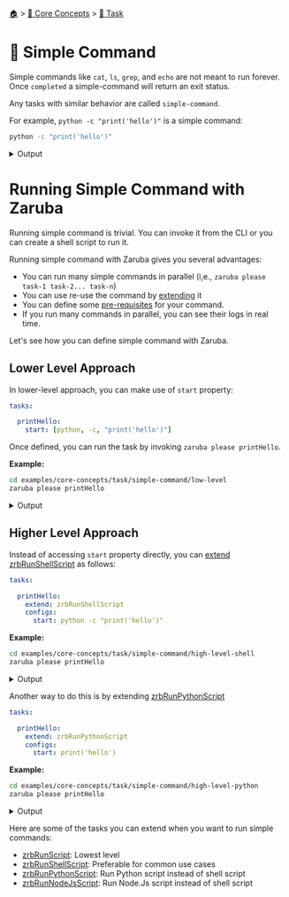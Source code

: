 <!--startTocHeader-->
[🏠](../../README.md) > [🧠 Core Concepts](../README.md) > [🔨 Task](README.md)
# 🥛 Simple Command
<!--endTocHeader-->

Simple commands like `cat`, `ls`, `grep`, and `echo` are not meant to run forever. Once `completed` a simple-command will return an exit status.

Any tasks with similar behavior are called `simple-command`.

For example, `python -c "print('hello')"` is a simple command:

<!--startCode-->
```bash
python -c "print('hello')"
```
 
<details>
<summary>Output</summary>
 
```````
hello
```````
</details>
<!--endCode-->

# Running Simple Command with Zaruba

Running simple command is trivial. You can invoke it from the CLI or you can create a shell script to run it.

Running simple command with Zaruba gives you several advantages:

* You can run many simple commands in parallel (i,e., `zaruba please task-1 task-2... task-n`)
* You can use re-use the command by [extending](./extend-task.md) it
* You can define some [pre-requisites](./define-task-dependencies.md) for your command.
* If you run many commands in parallel, you can see their logs in real time.

Let's see how you can define simple command with Zaruba.

## Lower Level Approach

In lower-level approach, you can make use of `start` property:

```yaml
tasks:

  printHello:
    start: [python, -c, "print('hello')"]
```

Once defined, you can run the task by invoking `zaruba please printHello`.

__Example:__

<!--startCode-->
```bash
cd examples/core-concepts/task/simple-command/low-level
zaruba please printHello
```
 
<details>
<summary>Output</summary>
 
```````
💀 🔎 Job Starting...
         Elapsed Time: 1.589µs
         Current Time: 20:44:44
💀 🏁 Run 🍏 'printHello' command on /home/gofrendi/zaruba/docs/examples/core-concepts/task/simple-command/low-level
💀    🚀 printHello           🍏 hello
💀 🎉 Successfully running 🍏 'printHello' command
💀 🔎 Job Running...
         Elapsed Time: 231.115305ms
         Current Time: 20:44:44
💀 🎉 🎉🎉🎉🎉🎉🎉🎉🎉🎉🎉🎉
💀 🎉 Job Complete!!! 🎉🎉🎉
💀 🔥 Terminating
💀 🔎 Job Ended...
         Elapsed Time: 532.784921ms
         Current Time: 20:44:45
zaruba please printHello
```````
</details>
<!--endCode-->

## Higher Level Approach

Instead of accessing `start` property directly, you can [extend](./extend-task.md) [zrbRunShellScript](../../core-tasks/zrb-run-shell-script.md) as follows:

```yaml
tasks:

  printHello:
    extend: zrbRunShellScript
    configs:
      start: python -c "print('hello')"
```

__Example:__

<!--startCode-->
```bash
cd examples/core-concepts/task/simple-command/high-level-shell
zaruba please printHello
```
 
<details>
<summary>Output</summary>
 
```````
💀 🔎 Job Starting...
         Elapsed Time: 1.705µs
         Current Time: 20:44:45
💀 🏁 Run 🍏 'printHello' command on /home/gofrendi/zaruba/docs/examples/core-concepts/task/simple-command/high-level-shell
💀    🚀 printHello           🍏 hello
💀 🎉 Successfully running 🍏 'printHello' command
💀 🔎 Job Running...
         Elapsed Time: 232.61798ms
         Current Time: 20:44:45
💀 🎉 🎉🎉🎉🎉🎉🎉🎉🎉🎉🎉🎉
💀 🎉 Job Complete!!! 🎉🎉🎉
💀 🔥 Terminating
💀 🔎 Job Ended...
         Elapsed Time: 533.544099ms
         Current Time: 20:44:45
zaruba please printHello
```````
</details>
<!--endCode-->


Another way to do this is by extending [zrbRunPythonScript](../../core-tasks/zrb-run-python-script.md)

```yaml
tasks:

  printHello:
    extend: zrbRunPythonScript
    configs:
      start: print('hello')
```

__Example:__

<!--startCode-->
```bash
cd examples/core-concepts/task/simple-command/high-level-python
zaruba please printHello
```
 
<details>
<summary>Output</summary>
 
```````
💀 🔎 Job Starting...
         Elapsed Time: 1.638µs
         Current Time: 20:44:46
💀 🏁 Run 🍏 'printHello' command on /home/gofrendi/zaruba/docs/examples/core-concepts/task/simple-command/high-level-python
💀    🚀 printHello           🍏 hello
💀 🎉 Successfully running 🍏 'printHello' command
💀 🔎 Job Running...
         Elapsed Time: 223.602576ms
         Current Time: 20:44:46
💀 🎉 🎉🎉🎉🎉🎉🎉🎉🎉🎉🎉🎉
💀 🎉 Job Complete!!! 🎉🎉🎉
💀 🔥 Terminating
💀 🔎 Job Ended...
         Elapsed Time: 525.053953ms
         Current Time: 20:44:46
zaruba please printHello
```````
</details>
<!--endCode-->


Here are some of the tasks you can extend when you want to run simple commands:

* [zrbRunScript](../../core-tasks/zrb-run-script.md): Lowest level
* [zrbRunShellScript](../../core-tasks/zrb-run-shell-script.md): Preferable for common use cases
* [zrbRunPythonScript](../../core-tasks/zrb-run-python-script.md): Run Python script instead of shell script
* [zrbRunNodeJsScript](../../core-tasks/zrb-run-node-js-script.md): Run Node.Js script instead of shell script

<!--startTocSubTopic-->
<!--endTocSubTopic-->
